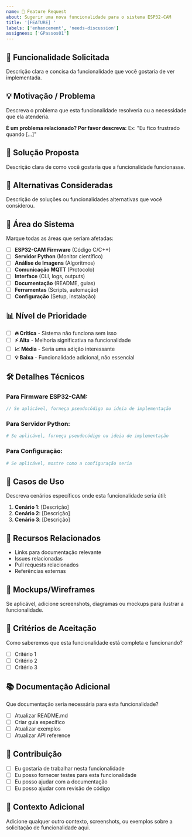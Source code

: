 ```yaml
---
name: 🚀 Feature Request
about: Sugerir uma nova funcionalidade para o sistema ESP32-CAM
title: '[FEATURE] '
labels: ['enhancement', 'needs-discussion']
assignees: ['GPassos01']
---
```


## 🚀 **Funcionalidade Solicitada**
Descrição clara e concisa da funcionalidade que você gostaria de ver implementada.

## 💡 **Motivação / Problema**
Descreva o problema que esta funcionalidade resolveria ou a necessidade que ela atenderia.

**É um problema relacionado? Por favor descreva:**
Ex: "Eu fico frustrado quando [...]"

## 💭 **Solução Proposta**
Descrição clara de como você gostaria que a funcionalidade funcionasse.

## 🔄 **Alternativas Consideradas**
Descrição de soluções ou funcionalidades alternativas que você considerou.

## 🎯 **Área do Sistema**
Marque todas as áreas que seriam afetadas:
- [ ] **ESP32-CAM Firmware** (Código C/C++)
- [ ] **Servidor Python** (Monitor científico)
- [ ] **Análise de Imagens** (Algoritmos)
- [ ] **Comunicação MQTT** (Protocolo)
- [ ] **Interface** (CLI, logs, outputs)
- [ ] **Documentação** (README, guias)
- [ ] **Ferramentas** (Scripts, automação)
- [ ] **Configuração** (Setup, instalação)

## 📊 **Nível de Prioridade**
- [ ] **🔥 Crítica** - Sistema não funciona sem isso
- [ ] **⚡ Alta** - Melhoria significativa na funcionalidade
- [ ] **📈 Média** - Seria uma adição interessante
- [ ] **💡 Baixa** - Funcionalidade adicional, não essencial

## 🛠️ **Detalhes Técnicos**

### **Para Firmware ESP32-CAM:**
```c
// Se aplicável, forneça pseudocódigo ou ideia de implementação
```

### **Para Servidor Python:**
```python
# Se aplicável, forneça pseudocódigo ou ideia de implementação
```

### **Para Configuração:**
```yaml
# Se aplicável, mostre como a configuração seria
```

## 📝 **Casos de Uso**
Descreva cenários específicos onde esta funcionalidade seria útil:

1. **Cenário 1**: [Descrição]
2. **Cenário 2**: [Descrição]
3. **Cenário 3**: [Descrição]

## 🔗 **Recursos Relacionados**
- Links para documentação relevante
- Issues relacionadas
- Pull requests relacionados
- Referências externas

## 🎨 **Mockups/Wireframes**
Se aplicável, adicione screenshots, diagramas ou mockups para ilustrar a funcionalidade.

## 🧪 **Critérios de Aceitação**
Como saberemos que esta funcionalidade está completa e funcionando?

- [ ] Critério 1
- [ ] Critério 2
- [ ] Critério 3

## 📚 **Documentação Adicional**
Que documentação seria necessária para esta funcionalidade?

- [ ] Atualizar README.md
- [ ] Criar guia específico
- [ ] Atualizar exemplos
- [ ] Atualizar API reference

## 🤝 **Contribuição**
- [ ] Eu gostaria de trabalhar nesta funcionalidade
- [ ] Eu posso fornecer testes para esta funcionalidade
- [ ] Eu posso ajudar com a documentação
- [ ] Eu posso ajudar com revisão de código

## 📎 **Contexto Adicional**
Adicione qualquer outro contexto, screenshots, ou exemplos sobre a solicitação de funcionalidade aqui. 